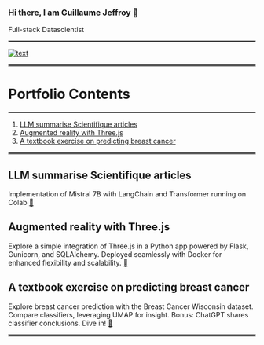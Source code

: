 ### Hi there, I am Guillaume Jeffroy 👋
Full-stack Datascientist

<hr style="border:0.5px solid gray">

[![text](https://img.shields.io/badge/LinkedIn-0077B5?style=for-the-badge&logo=linkedin&logoColor=white)](https://www.linkedin.com/in/guillaumejeffroy/)

<hr style="border:2px solid gray">

# Portfolio Contents

<hr style="border:0.5px solid gray">

1. [LLM summarise Scientifique articles](#llm-summarise-scientifique-articles)
2. [Augmented reality with Three.js](#augmented-reality-with-threejs)
3. [A textbook exercise on predicting breast cancer](#a-textbook-exercise-on-predicting-breast-cancer)

<hr style="border:2px solid gray">

## LLM summarise Scientifique articles
Implementation of Mistral 7B with LangChain and Transformer running on Colab [🔗](https://github.com/Gjeffroy/Mistral7b_scientific_article)

## Augmented reality with Three.js
Explore a simple integration of Three.js in a Python app powered by Flask, Gunicorn, and SQLAlchemy. Deployed seamlessly with Docker for enhanced flexibility and scalability. [🔗](https://github.com/Gjeffroy/AR_with_threejs)

## A textbook exercise on predicting breast cancer
Explore breast cancer prediction with the Breast Cancer Wisconsin dataset. Compare classifiers, leveraging UMAP for insight. Bonus: ChatGPT shares classifier conclusions. Dive in! [🔗](https://github.com/Gjeffroy/breast_cancer_classification)

<hr style="border:2px solid gray">

<!--
**Gjeffroy/gjeffroy** is a ✨ _special_ ✨ repository because its `README.md` (this file) appears on your GitHub profile.

Here are some ideas to get you started:

- 🔭 I’m currently working on ...
- 🌱 I’m currently learning ...
- 👯 I’m looking to collaborate on ...
- 🤔 I’m looking for help with ...
- 💬 Ask me about ...
- 📫 How to reach me: ...
- 😄 Pronouns: ...
- ⚡ Fun fact: ...
-->
